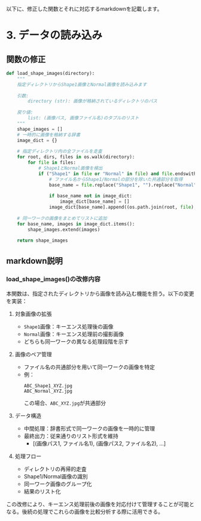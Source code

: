 以下に、修正した関数とそれに対応するmarkdownを記載します。

# 3. データの読み込み

## 関数の修正

```python
def load_shape_images(directory):
    """
    指定ディレクトリからShape1画像とNormal画像を読み込みます
    
    引数:
        directory (str): 画像が格納されているディレクトリのパス
    
    戻り値:
        list: (画像パス, 画像ファイル名)のタプルのリスト
    """
    shape_images = []
    # 一時的に画像を格納する辞書
    image_dict = {}
    
    # 指定ディレクトリ内の全ファイルを走査
    for root, dirs, files in os.walk(directory):
        for file in files:
            # Shape1とNormal画像を検出
            if ("Shape1" in file or "Normal" in file) and file.endswith(".jpg"):
                # ファイル名からShape1/Normalの部分を除いた共通部分を取得
                base_name = file.replace("Shape1", "").replace("Normal", "")
                
                if base_name not in image_dict:
                    image_dict[base_name] = []
                image_dict[base_name].append((os.path.join(root, file), file))
    
    # 同一ワークの画像をまとめてリストに追加
    for base_name, images in image_dict.items():
        shape_images.extend(images)
    
    return shape_images
```

## markdown説明

### load_shape_images()の改修内容

本関数は、指定されたディレクトリから画像を読み込む機能を担う。以下の変更を実装：

1. 対象画像の拡張
   - `Shape1`画像：キーエンス処理後の画像
   - `Normal`画像：キーエンス処理前の撮影画像
   - どちらも同一ワークの異なる処理段階を示す

2. 画像のペア管理
   - ファイル名の共通部分を用いて同一ワークの画像を特定
   - 例：
     ```
     ABC_Shape1_XYZ.jpg
     ABC_Normal_XYZ.jpg
     ```
     この場合、`ABC_XYZ.jpg`が共通部分

3. データ構造
   - 中間処理：辞書形式で同一ワークの画像を一時的に管理
   - 最終出力：従来通りのリスト形式を維持
     - [(画像パス1, ファイル名1), (画像パス2, ファイル名2), ...]

4. 処理フロー
   - ディレクトリの再帰的走査
   - Shape1/Normal画像の識別
   - 同一ワーク画像のグループ化
   - 結果のリスト化

この改修により、キーエンス処理前後の画像を対応付けて管理することが可能となる。後続の処理でこれらの画像を比較分析する際に活用できる。
